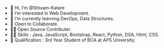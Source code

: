 - 👋 Hi, I’m @Shivam-Katare
- 👀 I’m interested in Web Development.
- 🌱 I’m currently learning DevOps, Data Structures.
- 💞️ Open to Collaborate.
- 👨‍💻 Open Source Contributer.
- 👨‍💻 Skills : Java, JavaScript, Bootstrap, React, Python, DSA, Html, CSS.
- 🏫 Qualification : 3rd Year Student of BCA at APS University.

<!---
Shivam-Katare/Shivam-Katare is a ✨ special ✨ repository because its `README.md` (this file) appears on your GitHub profile.
You can click the Preview link to take a look at your changes.
--->
